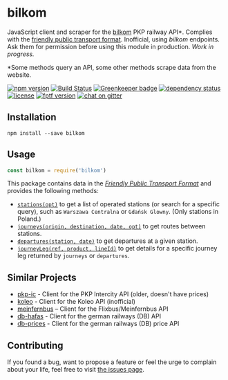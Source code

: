 # bilkom

JavaScript client and scraper for the [bilkom](https://bilkom.pl) PKP railway API\*. Complies with the [friendly public transport format](https://github.com/public-transport/friendly-public-transport-format). Inofficial, using *bilkom* endpoints. Ask them for permission before using this module in production. *Work in progress.*

\*Some methods query an API, some other methods scrape data from the website.

[![npm version](https://img.shields.io/npm/v/bilkom.svg)](https://www.npmjs.com/package/bilkom)
[![Build Status](https://travis-ci.org/juliuste/bilkom.svg?branch=master)](https://travis-ci.org/juliuste/bilkom)
[![Greenkeeper badge](https://badges.greenkeeper.io/juliuste/bilkom.svg)](https://greenkeeper.io/)
[![dependency status](https://img.shields.io/david/juliuste/bilkom.svg)](https://david-dm.org/juliuste/bilkom)
[![license](https://img.shields.io/github/license/juliuste/bilkom.svg?style=flat)](LICENSE)
[![fptf version](https://fptf.badges.juliustens.eu/badge/juliuste/bilkom)](https://fptf.badges.juliustens.eu/link/juliuste/bilkom)
[![chat on gitter](https://badges.gitter.im/juliuste.svg)](https://gitter.im/juliuste)

## Installation

```shell
npm install --save bilkom
```

## Usage

```javascript
const bilkom = require('bilkom')
```

This package contains data in the [*Friendly Public Transport Format*](https://github.com/public-transport/friendly-public-transport-format) and provides the following methods:

- [`stations(opt)`](docs/stations.md) to get a list of operated stations (or search for a specific query), such as `Warszawa Centralna` or `Gdańsk Glowny`.  (Only stations in Poland.)
- [`journeys(origin, destination, date, opt)`](docs/journeys.md) to get routes between stations.
- [`departures(station, date)`](docs/departures.md) to get departures at a given station.
- [`journeyLeg(ref, product, lineId)`](docs/journeyLeg.md) to get details for a specific journey leg returned by `journeys` or `departures`.

## Similar Projects

- [pkp-ic](https://github.com/juliuste/pkp-ic/) - Client for the PKP Intercity API (older, doesn't have prices)
- [koleo](https://github.com/juliuste/koleo/) - Client for the Koleo API (inofficial)
- [meinfernbus](https://github.com/juliuste/meinfernbus/) – Client for the Flixbus/Meinfernbus API
- [db-hafas](https://github.com/derhuerst/db-hafas/) - Client for the german railways (DB) API
- [db-prices](https://github.com/juliuste/db-prices/) - Client for the german railways (DB) price API

## Contributing

If you found a bug, want to propose a feature or feel the urge to complain about your life, feel free to visit [the issues page](https://github.com/juliuste/bilkom/issues).
